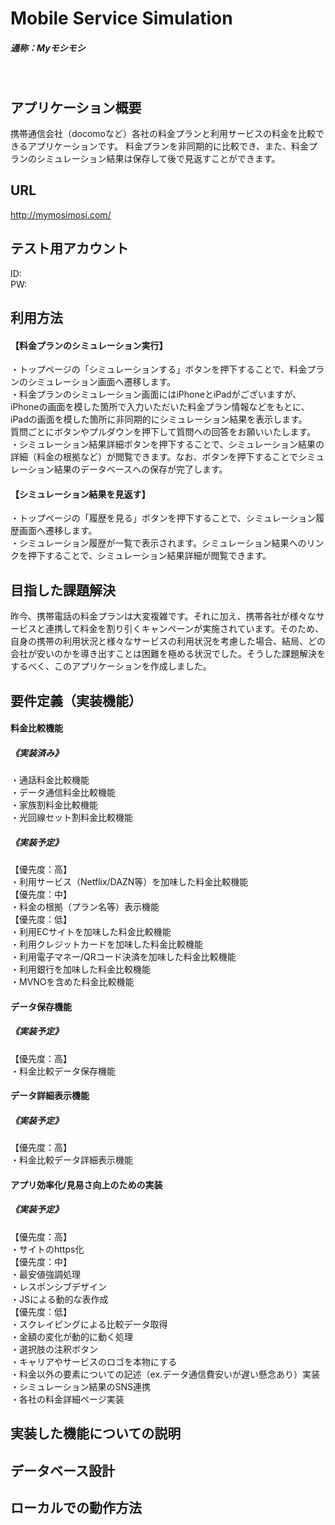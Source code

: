 # Mobile Service Simulation
##### 通称：Myモシモシ
<br>

## アプリケーション概要
携帯通信会社（docomoなど）各社の料金プランと利用サービスの料金を比較できるアプリケーションです。
料金プランを非同期的に比較でき、また、料金プランのシミュレーション結果は保存して後で見返すことができます。
<br>

## URL
http://mymosimosi.com/
<br>

## テスト用アカウント
ID:<br>
PW:
<br>

## 利用方法
#### 【料金プランのシミュレーション実行】
・トップページの「シミュレーションする」ボタンを押下することで、料金プランのシミュレーション画面へ遷移します。
<br>
・料金プランのシミュレーション画面にはiPhoneとiPadがございますが、iPhoneの画面を模した箇所で入力いただいた料金プラン情報などをもとに、iPadの画面を模した箇所に非同期的にシミュレーション結果を表示します。
<br>
質問ごとにボタンやプルダウンを押下して質問への回答をお願いいたします。
<br>
・シミュレーション結果詳細ボタンを押下することで、シミュレーション結果の詳細（料金の根拠など）が閲覧できます。なお、ボタンを押下することでシミュレーション結果のデータベースへの保存が完了します。
<br>

#### 【シミュレーション結果を見返す】
・トップページの「履歴を見る」ボタンを押下することで、シミュレーション履歴画面へ遷移します。
<br>
・シミュレーション履歴が一覧で表示されます。シミュレーション結果へのリンクを押下することで、シミュレーション結果詳細が閲覧できます。
<br>

## 目指した課題解決
昨今、携帯電話の料金プランは大変複雑です。それに加え、携帯各社が様々なサービスと連携して料金を割り引くキャンペーンが実施されています。そのため、自身の携帯の利用状況と様々なサービスの利用状況を考慮した場合、結局、どの会社が安いのかを導き出すことは困難を極める状況でした。そうした課題解決をするべく、このアプリケーションを作成しました。
<br>

## 要件定義（実装機能）
#### 料金比較機能
##### 《実装済み》
・通話料金比較機能<br>
・データ通信料金比較機能<br>
・家族割料金比較機能<br>
・光回線セット割料金比較機能<br>

##### 《実装予定》
【優先度：高】<br>
・利用サービス（Netflix/DAZN等）を加味した料金比較機能<br>
【優先度：中】<br>
・料金の根拠（プラン名等）表示機能<br>
【優先度：低】<br>
・利用ECサイトを加味した料金比較機能<br>
・利用クレジットカードを加味した料金比較機能<br>
・利用電子マネー/QRコード決済を加味した料金比較機能<br>
・利用銀行を加味した料金比較機能<br>
・MVNOを含めた料金比較機能<br>

#### データ保存機能
##### 《実装予定》
【優先度：高】<br>
・料金比較データ保存機能<br>

#### データ詳細表示機能
##### 《実装予定》
【優先度：高】<br>
・料金比較データ詳細表示機能<br>

#### アプリ効率化/見易さ向上のための実装
##### 《実装予定》
【優先度：高】<br>
・サイトのhttps化<br>
【優先度：中】<br>
・最安値強調処理<br>
・レスポンシブデザイン<br>
・JSによる動的な表作成<br>
【優先度：低】<br>
・スクレイピングによる比較データ取得<br>
・金額の変化が動的に動く処理<br>
・選択肢の注釈ボタン<br>
・キャリアやサービスのロゴを本物にする<br>
・料金以外の要素についての記述（ex.データ通信費安いが遅い懸念あり）実装<br>
・シミュレーション結果のSNS連携<br>
・各社の料金詳細ページ実装<br>

## 実装した機能についての説明

## データベース設計

## ローカルでの動作方法

